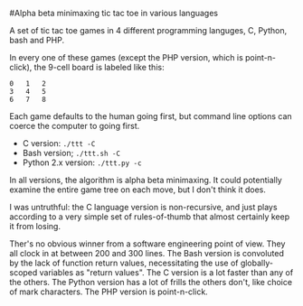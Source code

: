 #Alpha beta minimaxing tic tac toe in various languages

A set of tic tac toe games in 4 different programming languges, C, Python, bash and PHP.

In every one of these games (except the PHP version, which is point-n-click),
the 9-cell board is labeled like this:

    0   1   2
    3   4   5
    6   7   8

Each game defaults to the human going first, but command line options can
coerce the computer to going first.

* C version: `./ttt -C`
* Bash version; `./ttt.sh -C`
* Python 2.x version: `./ttt.py -c`

In all versions, the algorithm is alpha beta minimaxing. It could potentially
examine the entire game tree on each move, but I don't think it does.

I was untruthful: the C language version is non-recursive, and just plays according
to a very simple set of rules-of-thumb that almost certainly keep it from losing.

Ther's no obvious winner from a software engineering point of view. They all clock
in at between 200 and 300 lines. The Bash version is convoluted by the lack of function
return values, necessitating the use of globally-scoped variables as "return values".
The C version is a lot faster than any of the others. The Python version has a lot
of frills the others don't, like choice of mark characters. The PHP version is point-n-click.
